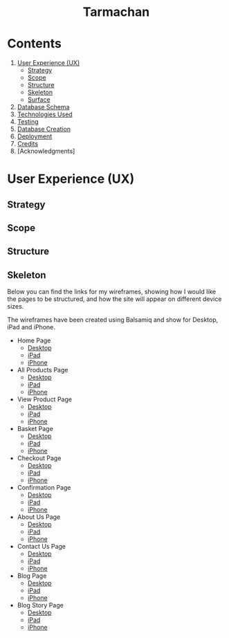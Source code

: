 <h1 align="center">Tarmachan</h1>

# Contents

1. [User Experience (UX)](#user-experience-(ux))
    - [Strategy](#strategy)
    - [Scope](#scope)
    - [Structure](#structure)
    - [Skeleton](#skeleton)
    - [Surface](#surface)
2. [Database Schema](#database-schema)
3. [Technologies Used](#technologies-used)
4. [Testing](#testing)
5. [Database Creation](#database-creation)
6. [Deployment](#deployment)
7. [Credits](#credits)
8. [Acknowledgments]


# User Experience (UX)

## Strategy

## Scope

## Structure

## Skeleton

Below you can find the links for my wireframes, showing how I would like the pages to be structured, and how the site will appear on different device sizes. 

The wireframes have been created using Balsamiq and show for Desktop, iPad and iPhone. 

- Home Page
    - [Desktop](documentation/wireframes/home-page/home-page-desktop.png)
    - [iPad](documentation/wireframes/home-page/home-page-ipad.png)
    - [iPhone](documentation/wireframes/home-page/home-page-iphone.png)
- All Products Page
    - [Desktop](documentation/wireframes/all-products-page/all-products-page-desktop.png)
    - [iPad](documentation/wireframes/all-products-page/all-products-page-ipad.png)
    - [iPhone](documentation/wireframes/all-products-page/all-products-page-iphone.png)
- View Product Page
    - [Desktop](documentation/wireframes/view-product-page/product-page-desktop.png)
    - [iPad](documentation/wireframes/view-product-page/product-page-ipad.png)
    - [iPhone](documentation/wireframes/view-product-page/product-page-iphone.png)
- Basket Page
    - [Desktop](documentation/wireframes/basket-page/basket-page-desktop.png)
    - [iPad](documentation/wireframes/basket-page/basket-page-ipad.png)
    - [iPhone](documentation/wireframes/basket-page/basket-page-iphone.png)
- Checkout Page
    - [Desktop](documentation/wireframes/checkout-page/checkout-page-desktop.png)
    - [iPad](documentation/wireframes/checkout-page/checkout-page-ipad.png)
    - [iPhone](documentation/wireframes/checkout-page/checkout-page-iphone.png)
- Confirmation Page
    - [Desktop](documentation/wireframes/confirmation-page/confirmation-page-desktop.png)
    - [iPad](documentation/wireframes/confirmation-page/confirmation-page-ipad.png)
    - [iPhone](documentation/wireframes/confirmation-page/confirmation-page-iphone.png)
- About Us Page
    - [Desktop](documentation/wireframes/about-us-page/about-us-desktop.png)
    - [iPad](documentation/wireframes/about-us-page/about-us-ipad.png)
    - [iPhone](documentation/wireframes/about-us-page/about-us-iphone.png)
- Contact Us Page
    - [Desktop](documentation/wireframes/contact-us-page/contact-us-desktop.png)
    - [iPad](documentation/wireframes/contact-us-page/contact-us-ipad.png)
    - [iPhone](documentation/wireframes/contact-us-page/contact-us-iphone.png)
- Blog Page
    - [Desktop](documentation/wireframes/blog-page/blog-page-desktop.png)
    - [iPad](documentation/wireframes/blog-page/blog-page-ipad.png)
    - [iPhone](documentation/wireframes/blog-page/blog-page-iphone.png)
- Blog Story Page
    - [Desktop](documentation/wireframes/blog-story-page/blog-story-desktop.png)
    - [iPad](documentation/wireframes/blog-story-page/blog-story-ipad.png)
    - [iPhone](documentation/wireframes/blog-story-page/blog-story-iphone.png)
